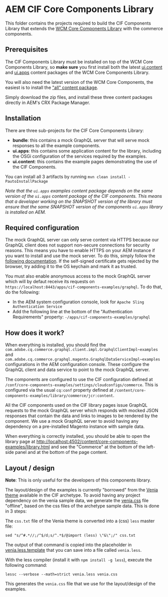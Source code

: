 # AEM CIF Core Components Library

This folder contains the projects required to build the CIF Components Library that extends the [WCM Core Components Library](https://www.aemcomponents.dev/) with the commerce components.

## Prerequisites

The CIF Components Library must be installed on top of the WCM Core Components Library, so **make sure** you first install both the latest [ui.content](https://repo1.maven.org/maven2/com/adobe/cq/core.wcm.components.examples.ui.content/2.9.0/core.wcm.components.examples.ui.content-2.9.0.zip) and [ui.apps](https://repo1.maven.org/maven2/com/adobe/cq/core.wcm.components.examples.ui.apps/2.9.0/core.wcm.components.examples.ui.apps-2.9.0.zip) content packages of the WCM Core Components Library.

You will also need the latest version of the WCM Core Components, the easiest is to install the ["all" content package](https://repo1.maven.org/maven2/com/adobe/cq/core.wcm.components.all/2.9.0/core.wcm.components.all-2.9.0.zip).

Simply download the zip files, and install these three content packages directly in AEM's CRX Package Manager.

## Installation

There are three sub-projects for the CIF Core Components Library:
* **bundle**: this contains a mock GraphQL server that will serve mock responses to all the example components.
* **ui.apps**: this contains some application content for the library, including the OSGi configuration of the services required by the examples.
* **ui.content**: this contains the example pages demonstrating the use of the CIF Components.

You can install all 3 artifacts by running `mvn clean install -PautoInstallPackage`

_Note that the `ui.apps` examples content package depends on the same version of the `ui.apps` content package of the CIF components. This means that a developer working on the SNAPSHOT version of the library must ensure that the same SNAPSHOT version of the components `ui.apps` library is installed on AEM._

## Required configuration

The mock GraphQL server can only serve content via HTTPS because our GraphQL client does not support non-secure connections for security reasons. This means you have to enable HTTPS on your AEM instance if you want to install and use the mock server. To do this, simply follow the [following documentation](https://docs.adobe.com/content/help/en/experience-manager-65/administering/security/ssl-by-default.html).
If the self-signed certificate gets rejected by the browser, try adding it to the OS keychain and mark it as trusted.

You must also enable anonymous access to the mock GraphQL server which will by defaut receive its requests on `https://localhost:8443/apps/cif-components-examples/graphql`. To do that, do the following:
* In the AEM system configuration console, look for `Apache Sling Authentication Service`
* Add the following line at the bottom of the "Authentication Requirements" property: `-/apps/cif-components-examples/graphql`

## How does it work?

When everything is installed, you should find the `com.adobe.cq.commerce.graphql.client.impl.GraphqlClientImpl~examples` and `com.adobe.cq.commerce.graphql.magento.GraphqlDataServiceImpl~examples` configurations in the AEM configuration console. These configure the GraphQL client and data service to point to the mock GraphQL server.

The components are configured to use the CIF configuration defined at `/conf/core-components-examples/settings/cloudconfigs/commerce`. This is configured via the usual `cq:conf` property defined at `/content/core-components-examples/library/commerce/jcr:content`.

All the CIF components used on the CIF library pages issue GraphQL requests to the mock GraphQL server which responds with mocked JSON responses that contain the data and links to images to be rendered by the component. We use a mock GraphQL server to avoid having any dependency on a pre-installed Magento instance with sample data.

When everything is correctly installed, you should be able to open the library page at [http://localhost:4502/content/core-components-examples/library.html](http://localhost:4502/content/core-components-examples/library.html) and see the "Commerce" at the bottom of the left-side panel and at the bottom of the page content.

## Layout / design

**Note**: This is only useful for the developers of this components library.

The layout/design of the examples is currently "borrowed" from the [Venia theme](https://github.com/adobe/aem-cif-project-archetype/tree/master/src/main/archetype/ui.apps/src/main/content/jcr_root/apps/__appsFolderName__/clientlibs/theme) available in the CIF archetype. To avoid having any project dependency on the venia sample data, we generate the [venia.css](ui.apps/src/main/content/jcr_root/apps/cif-components-examples/clientlibs/venia-theme/venia.css) file "offline", based on the css files of the archetype sample data. This is done in 3 steps:

The `css.txt` file of the Venia theme is converted into a (css) `less` master file:

`sed "s/^#.*//;/^$/d;s/^.*$/@import (less) \"&\";/" css.txt`

The output of that command is copied into the placeholder in [venia.less.template](ui.apps/src/main/content/jcr_root/apps/cif-components-examples/clientlibs/venia-theme/venia.less.template) that you can save into a file called `venia.less`.

With the less compiler (install it with `npm install -g less`), execute the following command:

`lessc --verbose --math=strict venia.less venia.css`

This generates the `venia.css` file that we use for the layout/design of the examples.
